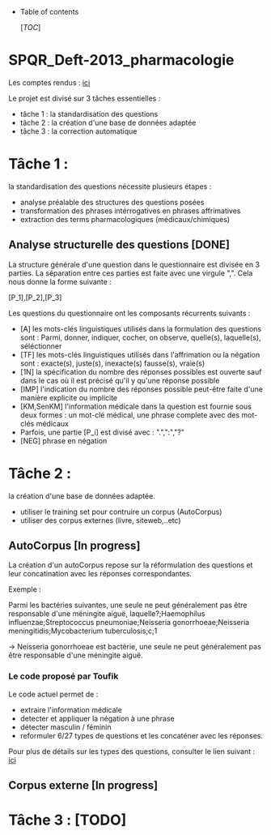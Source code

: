 * Table of contents
  
  [_TOC_]

# SPQR_Deft-2013_pharmacologie

Les comptes rendus : [ici](./CompteRendu.md)

Le projet est divisé sur 3 tâches essentielles : 
- tâche 1 : la standardisation des questions
- tâche 2 : la création d'une base de données adaptée
- tâche 3 : la correction automatique 

# Tâche 1 : 

la standardisation des questions nécessite plusieurs étapes : 
- analyse préalable des structures des questions posées
- transformation des phrases intérrogatives en phrases affrimatives
- extraction des terms pharmacologiques (médicaux/chimiques)

## Analyse structurelle des questions [DONE]

La structure générale d'une question dans le questionnaire est divisée en 3 parties. La séparation entre ces parties est faite avec une 
virgule ",". Cela nous donne la forme suivante : 

[P_1],[P_2],[P_3]

Les questions du questionnaire ont les composants récurrents suivants : 

- [A]  les mots-clés linguistiques utilisés dans la formulation des questions sont : Parmi, donner, indiquer, cocher, on observe, quelle(s), laquelle(s), séléctionner
- [TF] les mots-clés linguistiques utilisés dans l'affrimation ou la négation sont : exacte(s), juste(s), inexacte(s) fausse(s), vraie(s)
- [1N] la spécification du nombre des réponses possibles est ouverte sauf dans le cas où il est précisé qu'il y qu'une réponse possible
- [IMP] l'indication du nombre des réponses possible peut-être faite d'une manière explicite ou implicite
- [KM,SenKM] l'information médicale dans la question est fournie sous deux formes : un mot-clé médical, une phrase complete avec des mot-clés médicaux
- Parfois, une partie [P_i] est divisé avec : ".",":","?"
- [NEG] phrase en négation


# Tâche 2 : 

la création d'une base de données adaptée.

- utiliser le training set pour contruire un corpus (AutoCorpus)
- utiliser des corpus externes (livre, siteweb,..etc)

## AutoCorpus [In progress]

La création d'un autoCorpus repose sur la réformulation des questions et leur concatination avec les réponses correspondantes.

Exemple : 

Parmi les bactéries suivantes, une seule ne peut généralement pas être responsable d'une méningite aiguë, laquelle?;Haemophilus influenzae;Streptococcus pneumoniae;Neisseria gonorrhoeae;Neisseria meningitidis;Mycobacterium tuberculosis;c;1

-> Neisseria gonorrhoeae est bactérie, une seule ne peut généralement pas être responsable d'une méningite aiguë.


### Le code proposé par Toufik 
Le code actuel permet de :
- extraire l'information médicale 
- detecter et appliquer la négation à une phrase
- détecter masculin / féminin 
- reformuler 6/27 types de questions et les concaténer avec les réponses. 

Pour plus de détails sur les types des questions, consulter le lien suivant : [ici](./sortQ_BuildCorpus/note.md)

## Corpus externe [In progress] 


# Tâche 3 : [TODO]



